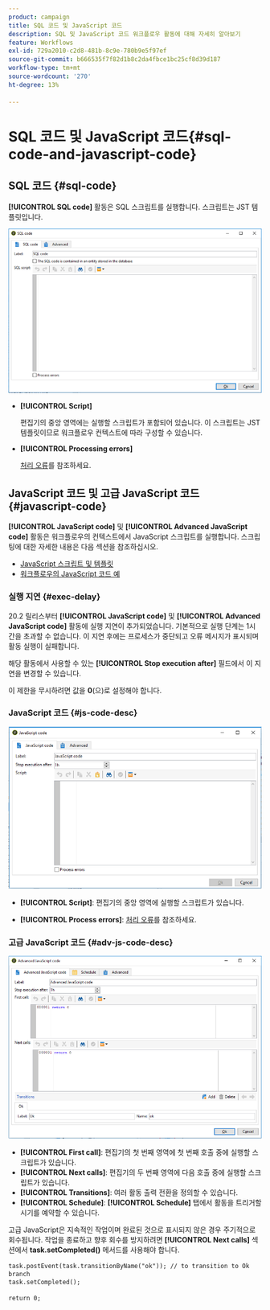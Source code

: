 ```yaml
---
product: campaign
title: SQL 코드 및 JavaScript 코드
description: SQL 및 JavaScript 코드 워크플로우 활동에 대해 자세히 알아보기
feature: Workflows
exl-id: 729a2010-c2d8-481b-8c9e-780b9e5f97ef
source-git-commit: b666535f7f82d1b8c2da4fbce1bc25cf8d39d187
workflow-type: tm+mt
source-wordcount: '270'
ht-degree: 13%

---
```


# SQL 코드 및 JavaScript 코드{#sql-code-and-javascript-code}



## SQL 코드 {#sql-code}

**[!UICONTROL SQL code]** 활동은 SQL 스크립트를 실행합니다. 스크립트는 JST 템플릿입니다.

![](assets/sql_code.png)

* **[!UICONTROL Script]**

  편집기의 중앙 영역에는 실행할 스크립트가 포함되어 있습니다. 이 스크립트는 JST 템플릿이므로 워크플로우 컨텍스트에 따라 구성할 수 있습니다.

* **[!UICONTROL Processing errors]**

  [처리 오류](monitoring-workflow-execution.md#processing-errors)를 참조하세요.

## JavaScript 코드 및 고급 JavaScript 코드 {#javascript-code}

**[!UICONTROL JavaScript code]** 및 **[!UICONTROL Advanced JavaScript code]** 활동은 워크플로우의 컨텍스트에서 JavaScript 스크립트를 실행합니다. 스크립팅에 대한 자세한 내용은 다음 섹션을 참조하십시오.

* [JavaScript 스크립트 및 템플릿](javascript-scripts-and-templates.md)
* [워크플로우의 JavaScript 코드 예](javascript-in-workflows.md)

### 실행 지연 {#exec-delay}

20.2 릴리스부터 **[!UICONTROL JavaScript code]** 및 **[!UICONTROL Advanced JavaScript code]** 활동에 실행 지연이 추가되었습니다. 기본적으로 실행 단계는 1시간을 초과할 수 없습니다. 이 지연 후에는 프로세스가 중단되고 오류 메시지가 표시되며 활동 실행이 실패합니다.

해당 활동에서 사용할 수 있는 **[!UICONTROL Stop execution after]** 필드에서 이 지연을 변경할 수 있습니다.

이 제한을 무시하려면 값을 **0**(으)로 설정해야 합니다.

### JavaScript 코드 {#js-code-desc}

![](assets/javascript_code.png)

* **[!UICONTROL Script]**: 편집기의 중앙 영역에 실행할 스크립트가 있습니다.

* **[!UICONTROL Process errors]**: [처리 오류](monitoring-workflow-execution.md#processing-errors)를 참조하세요.

### 고급 JavaScript 코드 {#adv-js-code-desc}

![](assets/advanced_javascript_code.png)

* **[!UICONTROL First call]**: 편집기의 첫 번째 영역에 첫 번째 호출 중에 실행할 스크립트가 있습니다.
* **[!UICONTROL Next calls]**: 편집기의 두 번째 영역에 다음 호출 중에 실행할 스크립트가 있습니다.
* **[!UICONTROL Transitions]**: 여러 활동 출력 전환을 정의할 수 있습니다.
* **[!UICONTROL Schedule]**: **[!UICONTROL Schedule]** 탭에서 활동을 트리거할 시기를 예약할 수 있습니다.

고급 JavaScript은 지속적인 작업이며 완료된 것으로 표시되지 않은 경우 주기적으로 회수됩니다. 작업을 종료하고 향후 회수를 방지하려면 **[!UICONTROL Next calls]** 섹션에서 **task.setCompleted()** 메서드를 사용해야 합니다.

```
task.postEvent(task.transitionByName("ok")); // to transition to Ok branch
task.setCompleted();

return 0;
```
